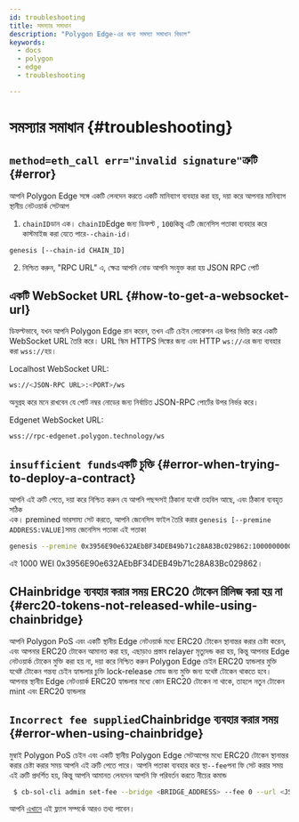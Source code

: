 ```yaml
---
id: troubleshooting
title: সমস্যার সমাধান
description: "Polygon Edge-এর জন্য সমস্যা সমাধান বিভাগ"
keywords:
  - docs
  - polygon
  - edge
  - troubleshooting

---
```


# সমস্যার সমাধান {#troubleshooting}

## `method=eth_call err="invalid signature"`ত্রুটি {#error}

আপনি Polygon Edge সঙ্গে একটি লেনদেন করতে একটি মানিব্যাগ ব্যবহার করা হয়, দয়া করে আপনার মানিব্যাগ স্থানীয় নেটওয়ার্ক সেটআপ

1. `chainID`ডান এক। `chainID`Edge জন্য ডিফল্ট , `100`কিন্তু এটি জেনেসিস পতাকা ব্যবহার করে কাস্টমাইজ করা যেতে পারে`--chain-id`।

````bash
genesis [--chain-id CHAIN_ID]
````
2. নিশ্চিত করুন, "RPC URL" এ, ক্ষেত্র আপনি নোড আপনি সংযুক্ত করা হয় JSON RPC পোর্ট


## একটি WebSocket URL {#how-to-get-a-websocket-url}

ডিফল্টভাবে, যখন আপনি Polygon Edge রান করেন, তখন এটি চেইন লোকেশন এর উপর ভিত্তি করে একটি WebSocket URL তৈরি করে। URL স্কিম HTTPS লিঙ্কের জন্য এবং HTTP `ws://`এর জন্য ব্যবহার করা `wss://`হয়।

Localhost WebSocket URL:
````bash
ws://<JSON-RPC URL>:<PORT>/ws
````
অনুগ্রহ করে মনে রাখবেন যে পোর্ট নম্বর নোডের জন্য নির্বাচিত JSON-RPC পোর্টের উপর নির্ভর করে।

Edgenet WebSocket URL:
````bash
wss://rpc-edgenet.polygon.technology/ws
````

## `insufficient funds`একটি চুক্তি {#error-when-trying-to-deploy-a-contract}

আপনি এই ত্রুটি পেতে, দয়া করে নিশ্চিত করুন যে আপনি পছন্দসই ঠিকানা যথেষ্ট তহবিল আছে, এবং ঠিকানা ব্যবহৃত সঠিক <br/>এক। premined ভারসাম্য সেট করতে, আপনি জেনেসিস ফাইল তৈরি করার `genesis [--premine ADDRESS:VALUE]`সময় জেনেসিস পতাকা এই পতাকা
````bash
genesis --premine 0x3956E90e632AEbBF34DEB49b71c28A83Bc029862:1000000000000000000000
````
এই 1000 WEI 0x3956E90e632AEbBF34DEB49b71c28A83Bc029862।


## CHainbridge ব্যবহার করার সময় ERC20 টোকেন রিলিজ করা হয় না {#erc20-tokens-not-released-while-using-chainbridge}

আপনি Polygon PoS এবং একটি স্থানীয় Edge নেটওয়ার্ক মধ্যে ERC20 টোকেন স্থানান্তর করার চেষ্টা করেন, এবং আপনার ERC20 টোকেন আমানত করা হয়, এছাড়াও প্রস্তাব relayer মৃত্যুদন্ড করা হয়, কিন্তু আপনার Edge নেটওয়ার্ক টোকেন মুক্তি করা হয় না, দয়া করে নিশ্চিত করুন Polygon Edge চেইন ERC20 হ্যান্ডলার মুক্তি <br/>যথেষ্ট টোকেন গন্তব্য চেইন হ্যান্ডলার চুক্তি lock-release মোড জন্য মুক্তি জন্য যথেষ্ট টোকেন থাকতে হবে। আপনার স্থানীয় Edge নেটওয়ার্ক ERC20 হ্যান্ডলার মধ্যে কোন ERC20 টোকেন না থাকে, তাহলে নতুন টোকেন mint এবং ERC20 হ্যান্ডলার

## `Incorrect fee supplied`Chainbridge ব্যবহার করার সময়  {#error-when-using-chainbridge}

মুম্বাই Polygon PoS চেইন এবং একটি স্থানীয় Polygon Edge সেটআপের মধ্যে ERC20 টোকেন স্থানান্তর করার চেষ্টা করার সময় আপনি এই ত্রুটি পেতে পারে। আপনি পতাকা ব্যবহার করে স্থা`--fee`পনা ফি সেট করার সময় এই ত্রুটি প্রদর্শিত হয়, কিন্তু আপনি আমানত লেনদেন আপনি ফি পরিবর্তন করতে নীচের কমান্ড
````bash
 $ cb-sol-cli admin set-fee --bridge <BRIDGE_ADDRESS> --fee 0 --url <JSON_RPC_URL> --privateKey <PRIVATE_KEY>
 ````
আপনি [এখানে](https://github.com/ChainSafe/chainbridge-deploy/blob/main/cb-sol-cli/docs/deploy.md) এই ফ্ল্যাগ সম্পর্কে আরও তথ্য পাবেন।





